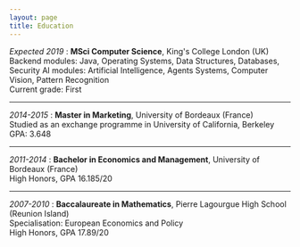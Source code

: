 ```yaml
---
layout: page
title: Education
---
```


*Expected 2019*
:	**MSci Computer Science**, King's College London (UK)  
	Backend modules: Java, Operating Systems, Data Structures, Databases, Security
	AI modules: Artificial Intelligence, Agents Systems, Computer Vision, Pattern Recognition  
	Current grade: First

--- 

*2014-2015*
:	**Master in Marketing**, University of Bordeaux (France)  
	Studied as an exchange programme in University of California, Berkeley  
	GPA: 3.648

--- 

*2011-2014*
:	**Bachelor in Economics and Management**, University of Bordeaux (France)   
	High Honors, GPA 16.185/20

--- 

*2007-2010*
:	**Baccalaureate in Mathematics**, Pierre Lagourgue High School (Reunion Island)  
	Specialisation: European Economics and Policy  
	High Honors, GPA 17.89/20